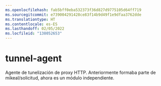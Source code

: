 ```yaml
---
ms.openlocfilehash: fab5bff0eba532373f36d827d9775105d64ff719
ms.sourcegitcommit: e739004291428ce83f14b9d49f1e9dfaa3762dde
ms.translationtype: HT
ms.contentlocale: es-ES
ms.lasthandoff: 02/05/2022
ms.locfileid: "138052653"
---
```

<a name="tunnel-agent"></a>tunnel-agent
============

Agente de tunelización de proxy HTTP. Anteriormente formaba parte de mikeal/solicitud, ahora es un módulo independiente.

